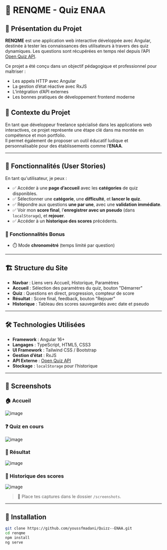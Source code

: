 # 🧠 RENQME - Quiz ENAA

## 🎯 Présentation du Projet

**RENQME** est une application web interactive développée avec Angular, destinée à tester les connaissances des utilisateurs à travers des quiz dynamiques. Les questions sont récupérées en temps réel depuis l’API [Open Quiz API]([https://opentdb.com](https://quizapi.io/api/v1)).

Ce projet a été conçu dans un objectif pédagogique et professionnel pour maîtriser :
- Les appels HTTP avec Angular
- La gestion d’état réactive avec RxJS
- L’intégration d’API externes
- Les bonnes pratiques de développement frontend moderne

## 🧩 Contexte du Projet

En tant que développeur freelance spécialisé dans les applications web interactives, ce projet représente une étape clé dans ma montée en compétence et mon portfolio.  
Il permet également de proposer un outil éducatif ludique et personnalisable pour des établissements comme l’**ENAA**.

---

## 🚀 Fonctionnalités (User Stories)

En tant qu'utilisateur, je peux :
- ✅ Accéder à une **page d’accueil** avec les **catégories** de quiz disponibles.
- ✅ Sélectionner une **catégorie**, une **difficulté**, et **lancer le quiz**.
- ✅ Répondre aux questions **une par une**, avec une **validation immédiate**.
- ✅ Voir mon **score final**, l’**enregistrer avec un pseudo** (dans `localStorage`), et **rejouer**.
- ✅ Accéder à un **historique des scores** précédents.

### 🧪 Fonctionnalités Bonus
- ⏱️ Mode **chronométré** (temps limité par question)

---

## 🏗️ Structure du Site

- **Navbar** : Liens vers Accueil, Historique, Paramètres
- **Accueil** : Sélection des paramètres du quiz, bouton "Démarrer"
- **Quiz** : Questions en direct, progression, compteur de score
- **Résultat** : Score final, feedback, bouton "Rejouer"
- **Historique** : Tableau des scores sauvegardés avec date et pseudo

---

## 🛠️ Technologies Utilisées

- **Framework** : Angular 16+
- **Langages** : TypeScript, HTML5, CSS3
- **UI Framework** : Tailwind CSS / Bootstrap
- **Gestion d’état** : RxJS
- **API Externe** : [Open Quiz API](https://quizapi.io/api/v1)
- **Stockage** : `localStorage` pour l’historique

---

## 📸 Screenshots

### 🏠 Accueil
![image](https://github.com/user-attachments/assets/602e8971-373c-4ffb-bf4d-fbd73f33037c)

### ❓ Quiz en cours
![image](https://github.com/user-attachments/assets/73161a70-2f91-4261-a731-50b2c0368f48)

### 🧾 Résultat
![image](https://github.com/user-attachments/assets/e57cc87d-a639-4774-b3cb-6c25c5972cfe)

### 📜 Historique des scores
![image](https://github.com/user-attachments/assets/5ac9f93f-8ac7-4a55-92b5-cc119548c4d4)

> 📂 Place tes captures dans le dossier `/screenshots`.

---

## 📌 Installation

```bash
git clone https://github.com/youssfmadani/Quizz--ENAA.git
cd renqme
npm install
ng serve
